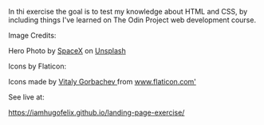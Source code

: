 In thi exercise the goal is to test my knowledge about HTML and CSS, by including things I've learned on The Odin Project web development course.

Image Credits:

Hero Photo by <a href="https://unsplash.com/@spacex?utm_content=creditCopyText&utm_medium=referral&utm_source=unsplash">SpaceX</a> on <a href="https://unsplash.com/photos/ray-of-light-near-body-of-water--p-KCm6xB9I?utm_content=creditCopyText&utm_medium=referral&utm_source=unsplash">Unsplash</a>

Icons by Flaticon:
<div> Icons made by <a href="https://www.flaticon.com/authors/vitaly-gorbachev" title="Vitaly Gorbachev"> Vitaly Gorbachev </a> from <a href="https://www.flaticon.com/" title="Flaticon">www.flaticon.com'</a></div>

See live at:

<a href="https://iamhugofelix.github.io/landing-page-exercise/">https://iamhugofelix.github.io/landing-page-exercise/</a>
